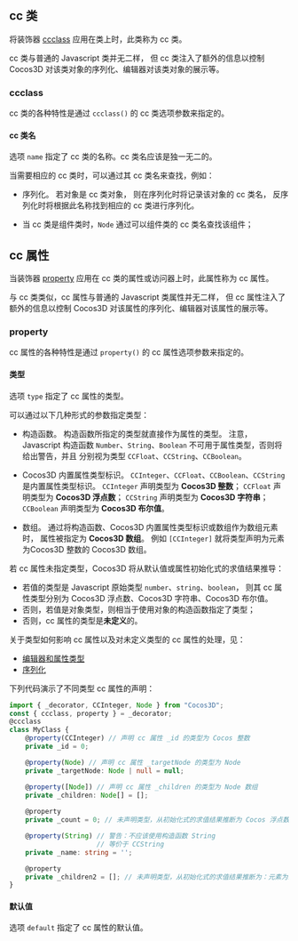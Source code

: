 
## cc 类

将装饰器 [ccclass]() 应用在类上时，此类称为 cc 类。

cc 类与普通的 Javascript 类并无二样，
但 cc 类注入了额外的信息以控制 Cocos3D 对该类对象的序列化、编辑器对该类对象的展示等。

### ccclass

cc 类的各种特性是通过 `ccclass()` 的 cc 类选项参数来指定的。

#### cc 类名

选项 `name` 指定了 cc 类的名称。cc 类名应该是独一无二的。

当需要相应的 cc 类时，可以通过其 cc 类名来查找，例如：

- 序列化。
若对象是 cc 类对象，
则在序列化时将记录该对象的 cc 类名，
反序列化时将根据此名称找到相应的 cc 类进行序列化。

- 当 cc 类是组件类时，`Node` 通过可以组件类的 cc 类名查找该组件；

## cc 属性

当装饰器 [property]() 应用在 cc 类的属性或访问器上时，此属性称为 cc 属性。

与 cc 类类似，cc 属性与普通的 Javascript 类属性并无二样，
但 cc 属性注入了额外的信息以控制 Cocos3D 对该属性的序列化、编辑器对该属性的展示等。

### property

cc 属性的各种特性是通过 `property()` 的 cc 属性选项参数来指定的。

#### 类型

选项 `type` 指定了 cc 属性的类型。

可以通过以下几种形式的参数指定类型：

- 构造函数。
构造函数所指定的类型就直接作为属性的类型。
注意，Javascript 构造函数 `Number`、`String`、`Boolean`
不可用于属性类型，否则将给出警告，并且
分别视为类型 `CCFloat`、`CCString`、`CCBoolean`。

- Cocos3D 内置属性类型标识。
`CCInteger`、`CCFloat`、`CCBoolean`、`CCString` 是内置属性类型标识。
`CCInteger` 声明类型为 **Cocos3D 整数**；
`CCFloat` 声明类型为 **Cocos3D 浮点数**；
`CCString` 声明类型为 **Cocos3D 字符串**；
`CCBoolean` 声明类型为 **Cocos3D 布尔值**。

- 数组。
通过将构造函数、Cocos3D 内置属性类型标识或数组作为数组元素时，
属性被指定为 **Cocos3D 数组**。
例如 `[CCInteger]` 就将类型声明为元素为Cocos3D 整数的 Cocos3D 数组。

若 cc 属性未指定类型，Cocos3D 将从默认值或属性初始化式的求值结果推导：
- 若值的类型是 Javascript 原始类型 `number`、`string`、`boolean`，
则其 cc 属性类型分别为 Cocos3D 浮点数、Cocos3D 字符串、Cocos3D 布尔值。
- 否则，若值是对象类型，则相当于使用对象的构造函数指定了类型；
- 否则，cc 属性的类型是**未定义**的。

关于类型如何影响 cc 属性以及对未定义类型的 cc 属性的处理，见：
- [编辑器和属性类型]()
- [序列化]()

下列代码演示了不同类型 cc 属性的声明：

```ts
import { _decorator, CCInteger, Node } from "Cocos3D";
const { ccclass, property } = _decorator;
@ccclass
class MyClass {
    @property(CCInteger) // 声明 cc 属性 _id 的类型为 Cocos 整数
    private _id = 0;

    @property(Node) // 声明 cc 属性 _targetNode 的类型为 Node
    private _targetNode: Node | null = null;

    @property([Node]) // 声明 cc 属性 _children 的类型为 Node 数组
    private _children: Node[] = [];
    
    @property
    private _count = 0; // 未声明类型，从初始化式的求值结果推断为 Cocos 浮点数

    @property(String) // 警告：不应该使用构造函数 String
                      // 等价于 CCString
    private _name: string = '';

    @property
    private _children2 = []; // 未声明类型，从初始化式的求值结果推断为：元素为未定义的 Cocos 数组
}
```

#### 默认值

选项 `default` 指定了 cc 属性的默认值。

